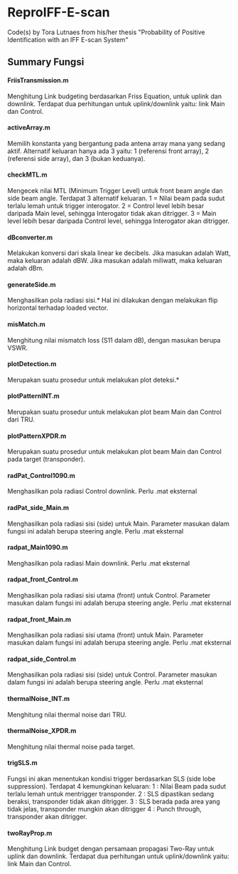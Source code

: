# ReproIFF-E-scan
Code(s) by Tora Lutnaes from his/her thesis "Probability of Positive Identification with an IFF E-scan System"

## Summary Fungsi

#### FriisTransmission.m
Menghitung Link budgeting berdasarkan Friss Equation, untuk uplink dan downlink. Terdapat dua perhitungan untuk uplink/downlink yaitu: link Main dan Control.

#### activeArray.m
Memilih konstanta yang bergantung pada antena array mana yang sedang aktif. Alternatif keluaran hanya ada 3 yaitu: 1 (referensi front array), 2 (referensi side array), dan 3 (bukan keduanya).

#### checkMTL.m
Mengecek nilai MTL (Minimum Trigger Level) untuk front beam angle dan side beam angle. Terdapat 3 alternatif keluaran.
1 = Nilai beam pada sudut terlalu lemah untuk trigger interogator.
2 = Control level lebih besar daripada Main level, sehingga Interogator tidak akan ditrigger.
3 = Main level lebih besar daripada Control level, sehingga Interogator akan ditrigger.

#### dBconverter.m
Melakukan konversi dari skala linear ke decibels. Jika masukan adalah Watt, maka keluaran adalah dBW. Jika masukan adalah miliwatt, maka keluaran adalah dBm.

#### generateSide.m
Menghasilkan pola radiasi sisi.* Hal ini dilakukan dengan melakukan flip horizontal terhadap loaded vector.

#### misMatch.m
Menghitung nilai mismatch loss (S11 dalam dB), dengan masukan berupa VSWR.

#### plotDetection.m
Merupakan suatu prosedur untuk melakukan plot deteksi.*

#### plotPatternINT.m
Merupakan suatu prosedur untuk melakukan plot beam Main dan Control dari TRU.

#### plotPatternXPDR.m
Merupakan suatu prosedur untuk melakukan plot beam Main dan Control pada target (transponder).

#### radPat_Control1090.m
Menghasilkan pola radiasi Control downlink. Perlu .mat eksternal

#### radPat_side_Main.m
Menghasilkan pola radiasi sisi (side) untuk Main. Parameter masukan dalam fungsi ini adalah berupa steering angle. Perlu .mat eksternal

#### radpat_Main1090.m
Menghasilkan pola radiasi Main downlink. Perlu .mat eksternal

#### radpat_front_Control.m
Menghasilkan pola radiasi sisi utama (front) untuk Control. Parameter masukan dalam fungsi ini adalah berupa steering angle. Perlu .mat eksternal

#### radpat_front_Main.m
Menghasilkan pola radiasi sisi utama (front) untuk Main. Parameter masukan dalam fungsi ini adalah berupa steering angle. Perlu .mat eksternal

#### radpat_side_Control.m
Menghasilkan pola radiasi sisi (side) untuk Control. Parameter masukan dalam fungsi ini adalah berupa steering angle. Perlu .mat eksternal

#### thermalNoise_INT.m
Menghitung nilai thermal noise dari TRU.

#### thermalNoise_XPDR.m
Menghitung nilai thermal noise pada target.

#### trigSLS.m
Fungsi ini akan menentukan kondisi trigger berdasarkan SLS (side lobe suppression). Terdapat 4 kemungkinan keluaran:
1 : Nilai Beam pada sudut terlalu lemah untuk mentrigger transponder.
2 : SLS dipastikan sedang beraksi, transponder tidak akan ditrigger.
3 : SLS berada pada area yang tidak jelas, transponder mungkin akan ditrigger
4 : Punch through, transponder akan ditrigger.

#### twoRayProp.m
Menghitung Link budget dengan persamaan propagasi Two-Ray untuk uplink dan downlink. Terdapat dua perhitungan untuk uplink/downlink yaitu: link Main dan Control.



